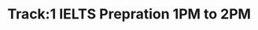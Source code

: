 # Track:1 IELTS Prepration 1PM to 2PM

<!-- - ## Week 1

   1. [Day 1](https://www.facebook.com/iCodeguru/videos/7692353210868494)
   2. [Day 2]()
   3. [Day 3]()
   4. [Day 4]()
   5. [Day 5]() -->

<!-- - ## Week 

   1. [Day 1]()
   2. [Day 2]()
   3. [Day 3]()
   4. [Day 4]()
   5. [Day 5]() -->